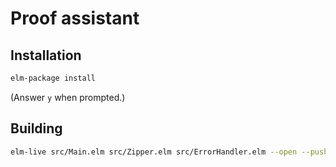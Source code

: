 Proof assistant
======

## Installation

```bash
elm-package install
```

(Answer `y` when prompted.)


## Building

```bash
elm-live src/Main.elm src/Zipper.elm src/ErrorHandler.elm --open --pushstate --output=elm.js
```
